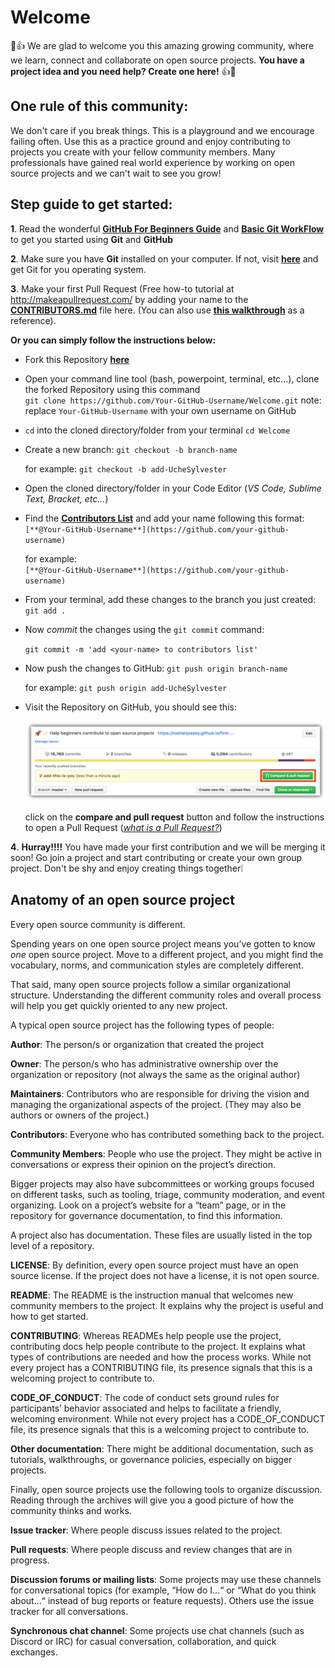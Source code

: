 # Welcome

💪👍 We are glad to welcome you this amazing growing community, where we learn, connect and collaborate on open source projects. **You have a project idea and you need help? Create one here!** 👍💪

## One rule of this community:
We don't care if you break things. This is a playground and we encourage failing often. Use this as a practice ground and enjoy contributing to projects you create with your fellow community members. Many professionals have gained real world experience by working on open source projects and we can't wait to see you grow!

## Step guide to get started:
**1**. Read the wonderful [**GitHub For Beginners Guide**](http://readwrite.com/2013/09/30/understanding-github-a-journey-for-beginners-part-1/) and [**Basic Git WorkFlow**](https://guides.github.com/introduction/flow/index.html) to get you started using **Git** and **GitHub**

**2**. Make sure you have **Git** installed on your computer. If not, visit [**here**](https://git-scm.com/downloads) and get Git for you operating system.

**3**. Make your first Pull Request (Free how-to tutorial at http://makeapullrequest.com/  by adding your name to the [**CONTRIBUTORS.md**](CONTRIBUTORS.md) file here. (You can also use [**this walkthrough**](https://github.com/Roshanjossey/first-contributions) as a reference).

**Or you can simply follow the instructions below:**


- Fork this Repository [**here**](https://github.com/Abia-Community/Welcome/fork)
 
- Open your command line tool (bash, powerpoint, terminal, etc...), clone the forked Repository using this command <br>
`git clone https://github.com/Your-GitHub-Username/Welcome.git`
note: replace `Your-GitHub-Username` with your own username on GitHub

- `cd` into the cloned directory/folder from your terminal `cd Welcome`

- Create a new branch: `git checkout -b branch-name` 

    for example: `git checkout -b add-UcheSylvester`

- Open the cloned directory/folder in your Code Editor (*VS Code, Sublime Text, Bracket, etc...*)

- Find the [**Contributors List**](CONTRIBUTORS.md) and add your name following this format: <br>
`[**@Your-GitHub-Username**](https://github.com/your-github-username)`

    for example: <br> `[**@Your-GitHub-Username**](https://github.com/your-github-username)`

- From your terminal, add these changes to the branch you just created: `git add .`

- Now *commit* the changes using the `git commit` command:

    `git commit -m 'add <your-name> to contributors list'`

- Now push the changes to GitHub: `git push origin branch-name`
    
    for example: `git push origin add-UcheSylvester`

- Visit the Repository on GitHub, you should see this: 

    ![compare-and-pull](compare-pull.png)

    click on the **compare and pull request** button and follow the instructions to open a Pull Request ([*what is a Pull Request?*](https://help.github.com/en/articles/about-pull-requests))

**4**. **Hurray!!!!** You have made your first contribution and we will be merging it soon!
Go join a project and start contributing or create your own group project. Don't be shy and enjoy creating things together❕

 
## Anatomy of an open source project
Every open source community is different.

Spending years on one open source project means you’ve gotten to know _one_ open source project. Move to a different project, and you might find the vocabulary, norms, and communication styles are completely different.

That said, many open source projects follow a similar organizational structure. Understanding the different community roles and overall process will help you get quickly oriented to any new project.

A typical open source project has the following types of people:

**Author**: The person/s or organization that created the project

**Owner**: The person/s who has administrative ownership over the organization or repository (not always the same as the original author)

**Maintainers**: Contributors who are responsible for driving the vision and managing the organizational aspects of the project. (They may also be authors or owners of the project.)

**Contributors**: Everyone who has contributed something back to the project.

**Community Members**: People who use the project. They might be active in conversations or express their opinion on the project’s direction.

Bigger projects may also have subcommittees or working groups focused on different tasks, such as tooling, triage, community moderation, and event organizing. Look on a project’s website for a “team” page, or in the repository for governance documentation, to find this information.

A project also has documentation. These files are usually listed in the top level of a repository.

**LICENSE**: By definition, every open source project must have an open source license. If the project does not have a license, it is not open source.

**README**: The README is the instruction manual that welcomes new community members to the project. It explains why the project is useful and how to get started.

**CONTRIBUTING**: Whereas READMEs help people use the project, contributing docs help people contribute to the project. It explains what types of contributions are needed and how the process works. While not every project has a CONTRIBUTING file, its presence signals that this is a welcoming project to contribute to.

**CODE_OF_CONDUCT**: The code of conduct sets ground rules for participants’ behavior associated and helps to facilitate a friendly, welcoming environment. While not every project has a CODE_OF_CONDUCT file, its presence signals that this is a welcoming project to contribute to.

**Other documentation**: There might be additional documentation, such as tutorials, walkthroughs, or governance policies, especially on bigger projects.

Finally, open source projects use the following tools to organize discussion. Reading through the archives will give you a good picture of how the community thinks and works.

**Issue tracker**: Where people discuss issues related to the project.

**Pull requests**: Where people discuss and review changes that are in progress.

**Discussion forums or mailing lists**: Some projects may use these channels for conversational topics (for example, “How do I…“ or “What do you think about…“ instead of bug reports or feature requests). Others use the issue tracker for all conversations.

**Synchronous chat channel**: Some projects use chat channels (such as Discord or IRC) for casual conversation, collaboration, and quick exchanges.    
